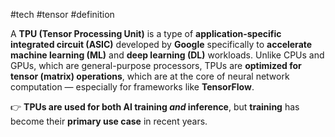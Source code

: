 #tech #tensor #definition 

A **TPU (Tensor Processing Unit)** is a type of **application-specific integrated circuit (ASIC)** developed by **Google** specifically to **accelerate machine learning (ML)** and **deep learning (DL)** workloads. Unlike CPUs and GPUs, which are general-purpose processors, TPUs are **optimized for tensor (matrix) operations**, which are at the core of neural network computation — especially for frameworks like **TensorFlow**.

👉 **TPUs are used for both AI training _and_ inference**, but **training** has become their **primary use case** in recent years.
